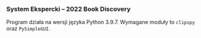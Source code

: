 ### System Ekspercki – 2022 Book Discovery

Program działa na wersji języka Python 3.9.7.
Wymagane moduły to `clipspy` oraz `PySimpleGUI`.